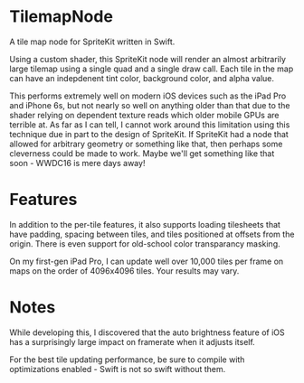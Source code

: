 # TilemapNode
A tile map node for SpriteKit written in Swift.

Using a custom shader, this SpriteKit node will render an almost arbitrarily large tilemap
using a single quad and a single draw call. Each tile in the map can have an indepdenent
tint color, background color, and alpha value.

This performs extremely well on modern iOS devices such as the iPad Pro and iPhone 6s, but
not nearly so well on anything older than that due to the shader relying on dependent texture
reads which older mobile GPUs are terrible at. As far as I can tell, I cannot work around this
limitation using this technique due in part to the design of SpriteKit. If SpriteKit had a node
that allowed for arbitrary geometry or something like that, then perhaps some cleverness could
be made to work. Maybe we'll get something like that soon - WWDC16 is mere days away!

# Features

In addition to the per-tile features, it also supports loading tilesheets that have padding,
spacing between tiles, and tiles positioned at offsets from the origin. There is even support
for old-school color transparancy masking.

On my first-gen iPad Pro, I can update well over 10,000 tiles per frame on maps on the order
of 4096x4096 tiles. Your results may vary.

# Notes

While developing this, I discovered that the auto brightness feature of iOS has a surprisingly
large impact on framerate when it adjusts itself.

For the best tile updating performance, be sure to compile with optimizations enabled - Swift
is not so swift without them.